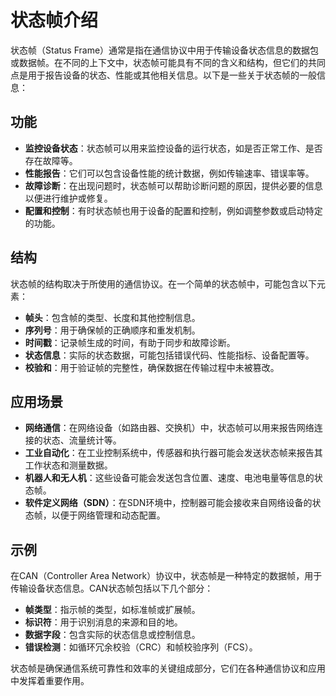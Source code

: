 # 状态帧介绍

状态帧（Status Frame）通常是指在通信协议中用于传输设备状态信息的数据包或数据帧。在不同的上下文中，状态帧可能具有不同的含义和结构，但它们的共同点是用于报告设备的状态、性能或其他相关信息。以下是一些关于状态帧的一般信息：

## 功能

- **监控设备状态**：状态帧可以用来监控设备的运行状态，如是否正常工作、是否存在故障等。
- **性能报告**：它们可以包含设备性能的统计数据，例如传输速率、错误率等。
- **故障诊断**：在出现问题时，状态帧可以帮助诊断问题的原因，提供必要的信息以便进行维护或修复。
- **配置和控制**：有时状态帧也用于设备的配置和控制，例如调整参数或启动特定的功能。

## 结构

状态帧的结构取决于所使用的通信协议。在一个简单的状态帧中，可能包含以下元素：

- **帧头**：包含帧的类型、长度和其他控制信息。
- **序列号**：用于确保帧的正确顺序和重发机制。
- **时间戳**：记录帧生成的时间，有助于同步和故障诊断。
- **状态信息**：实际的状态数据，可能包括错误代码、性能指标、设备配置等。
- **校验和**：用于验证帧的完整性，确保数据在传输过程中未被篡改。

## 应用场景

- **网络通信**：在网络设备（如路由器、交换机）中，状态帧可以用来报告网络连接的状态、流量统计等。
- **工业自动化**：在工业控制系统中，传感器和执行器可能会发送状态帧来报告其工作状态和测量数据。
- **机器人和无人机**：这些设备可能会发送包含位置、速度、电池电量等信息的状态帧。
- **软件定义网络（SDN）**：在SDN环境中，控制器可能会接收来自网络设备的状态帧，以便于网络管理和动态配置。

## 示例

在CAN（Controller Area Network）协议中，状态帧是一种特定的数据帧，用于传输设备状态信息。CAN状态帧包括以下几个部分：

- **帧类型**：指示帧的类型，如标准帧或扩展帧。
- **标识符**：用于识别消息的来源和目的地。
- **数据字段**：包含实际的状态信息或控制信息。
- **错误检测**：如循环冗余校验（CRC）和帧校验序列（FCS）。

状态帧是确保通信系统可靠性和效率的关键组成部分，它们在各种通信协议和应用中发挥着重要作用。